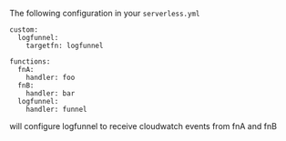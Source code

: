 The following configuration in your `serverless.yml`
```
custom:
  logfunnel:
    targetfn: logfunnel

functions:
  fnA:
    handler: foo
  fnB:
    handler: bar
  logfunnel:
    handler: funnel
```
will configure logfunnel to receive cloudwatch events from fnA and fnB

